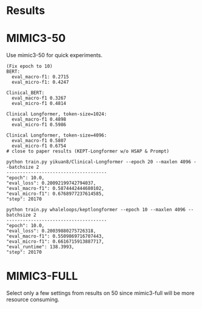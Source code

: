 # Results


# MIMIC3-50
Use mimic3-50 for quick experiments. <br>
```
(Fix epoch to 10)
BERT:
  eval_macro-f1: 0.2715
  eval_micro-f1: 0.4247 

Clinical_BERT:
  eval_macro-f1 0.3267
  eval_micro-f1 0.4814

Clinical Longformer, token-size=1024:
  eval_macro-f1 0.4898
  eval_micro-f1 0.5986

Clinical Longformer, token-size=4096:
  eval_macro-f1 0.5807
  eval_micro-f1 0.6754
# close to paper results (KEPT-Longformer w/o HSAP & Prompt)

python train.py yikuan8/Clinical-Longformer --epoch 20 --maxlen 4096 --batchsize 2
-------------------------------------
"epoch": 10.0,
"eval_loss": 0.20092199742794037,                                                                         
"eval_macro-f1": 0.5874442444680102,
"eval_micro-f1": 0.6768977237614585,
"step": 20170

python train.py whaleloops/keptlongformer --epoch 10 --maxlen 4096 --batchsize 2
-------------------------------------
"epoch": 10.0,
"eval_loss": 0.20039880275726318,
"eval_macro-f1": 0.5509869716707443,
"eval_micro-f1": 0.6616715913887717,
"eval_runtime": 138.3993,
"step": 20170
```

# MIMIC3-FULL
Select only a few settings from results on 50 since mimic3-full will be more resource consuming.



